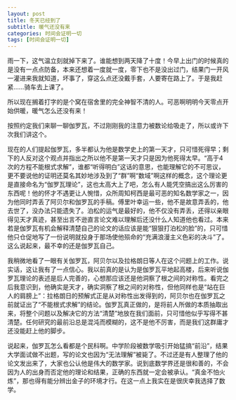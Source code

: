 ```yaml
---
layout: post
title: 冬天已经到了
subtitle: 暖气还没有来
categories: 时间会证明一切
tags: [时间会证明一切]
---
```


雨一下，这气温立刻就掉下来了。谁能想到两天降了十度！今早上出门的时候真的是没有一点点防备，本来还想着一度就一度，零下也不是没出过门，结果门一开风一灌进来我就知道，坏事了，穿这么点还没戴手套，人要寄在路上了。于是我赶紧……骑车去上课了。

所以现在搁着打字的是个窝在宿舍里的完全神智不清的人。可恶啊明明今天零点开始供暖，暖气怎么还没有来！

按照约定我们来聊一聊伽罗瓦，不过刚刚我的注意力被数论给吸走了，所以或许下次我们讲这个。

现在的人们提起伽罗瓦，多半都认为他是数学史上的第一天才，只可惜死得早；剩下的人反对这个观点并指出之所以他不是第一天才只是因为他死得太早。“高于4次的方程不能根式求解”，谁都“听得明白”这话的意思，也能理解它的不可思议，更不要说他的证明还莫名其妙地涉及到了“群”啊“数域”啊这样的概念，这个理论更是直接命名为“伽罗瓦理论”，这也太高大上了吧，怎么有人能凭空搞出这么厉害的东西呢！他的怀才不遇更让人惋惜，众所周知柯西是最可恶的知名数学家之一，因为他同时弄丢了阿贝尔和伽罗瓦的手稿。傅里叶幸运一些，他不是故意弄丢的，他去世了，没办法只能遗失了。泊松的运气是最好的，他不仅没有弄丢，还得以亲眼得见天才真迹，甚至出言不逊直言论文难以理解后还没什么人知道他也看过。本来若是伽罗瓦有机会解释清楚自己的论文的话应该是能“狠狠打泊松的脸”的，只可惜他只仓促地写了一份说明就投身于那场使他殒命的“充满浪漫主义色彩的决斗”了。这么说起来，最不幸的还是伽罗瓦自己。

我稍微地看了一眼有关伽罗瓦，阿贝尔以及拉格朗日等人在这个问题上的工作。说实话，这让我有了一点信心。我以前真的是认为是伽罗瓦平地起高楼，后来听说伽罗瓦理论的表述是后人完善的，心想那应该还是他洞察了根之间的对称性。看完之后我意识到，他确实是天才，确实洞察了根之间的对称性，但他同样也是“站在巨人的肩膀上”：拉格朗日的预解式正是从对称性出发得到的，阿贝尔也在伽罗瓦之前就证出了“不能根式求解”的结论。伽罗瓦真正做的，是将前人所做的本质抽取出来，将整个问题以及解决它的方法“清楚”地放在我们面前，只可惜他似乎写得不甚清楚。任何研究的最前沿总是混沌而模糊的，这不是他不厉害，而是我们这群庸才还没能赶上他的脚步。

说起来，伽罗瓦怎么看都是个民科啊。中学阶段被数学吸引开始猛搞“前沿”，结果大学面试做不出题，写的论文也因为“无法理解”被毙了。不过还是有人整理了他的论文发出来了，大家也公认他是伟大的数学家。说到底数学界还是很和善的，不会因为人的出身而否定他的理论和结果，正确的东西就一定会被承认。“真金不怕火炼”，那也得有能分辨出金子的环境才行。在这一点上我实在是很庆幸我选择了数学。